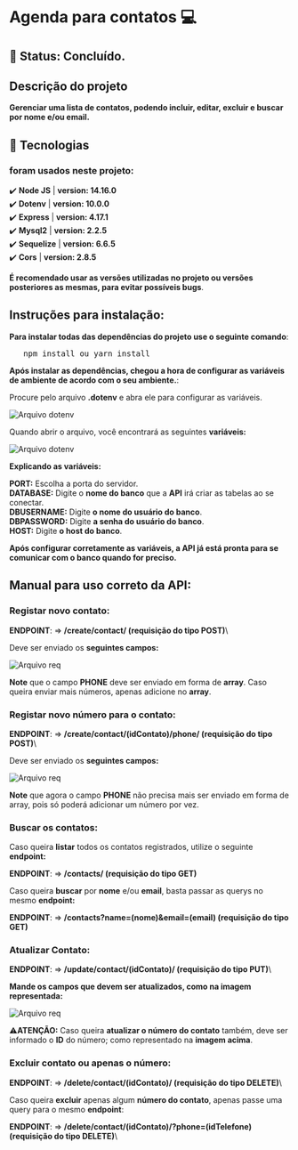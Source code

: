 # Agenda para contatos 💻

## 🚧 Status: Concluído.

## Descrição do projeto
__Gerenciar uma lista de contatos, podendo incluir, editar, excluir e buscar por nome e/ou email.__

## 🔧 Tecnologias
### foram usados neste projeto:
✔️ **Node JS** | **version: 14.16.0**\
✔️ **Dotenv** | **version: 10.0.0**\
✔️ **Express** | **version: 4.17.1**\
✔️ **Mysql2** | **version: 2.2.5**\
✔️ **Sequelize** | **version: 6.6.5**\
✔️ **Cors** | **version: 2.8.5**

__É recomendado usar as versões utilizadas no projeto ou versões posteriores as mesmas, para evitar possíveis bugs__.

## Instruções para instalação:
__Para instalar todas das dependências do projeto use o seguinte comando__:
<pre>
   npm install ou yarn install
</pre>

__Após instalar as dependências, chegou a hora de configurar as variáveis de ambiente de acordo com o seu ambiente.__:

Procure pelo arquivo **.dotenv** e abra ele para configurar as variáveis.

![Arquivo dotenv](https://i.ibb.co/tBKYpTX/dotenv.png "Arquivo .dotenv")

Quando abrir o arquivo, você encontrará as seguintes **variáveis:**

![Arquivo dotenv](https://i.ibb.co/SVNjXK9/dotenv-Opened.png "Arquivo .dotenv")

__Explicando as variáveis:__

**PORT:** Escolha a porta do servidor.\
**DATABASE:** Digite o **nome do banco** que a **API** irá criar as tabelas ao se conectar.\
**DBUSERNAME:** Digite **o nome do usuário do banco**.\
**DBPASSWORD:** Digite **a senha do usuário do banco**.\
**HOST:** Digite **o host do banco**.

__Após configurar corretamente as variáveis, a **API** já está pronta para se comunicar com o banco quando for preciso.__

## Manual para uso correto da API: 

### Registar novo contato:

**ENDPOINT**: => __/create/contact/ (requisição do tipo **POST**)__\

Deve ser enviado os **seguintes campos:**

![Arquivo req](https://i.ibb.co/58F8FFc/createpost.png "registrar contato")

**Note** que o campo **PHONE** deve ser enviado em forma de **array**. Caso queira enviar mais números, apenas adicione no **array**.

### Registar novo número para o contato:

**ENDPOINT**: => __/create/contact/(idContato)/phone/ (requisição do tipo **POST**)__\

Deve ser enviado os **seguintes campos:**

![Arquivo req](https://i.ibb.co/3s2PLFx/createpost.png "registrar novo número")

**Note** que agora o campo **PHONE** não precisa mais ser enviado em forma de array, pois só poderá adicionar um número por vez.

### Buscar os contatos:
Caso queira **listar** todos os contatos registrados, utilize o seguinte **endpoint:**

**ENDPOINT**: => __/contacts/ (requisição do tipo **GET**)__

Caso queira **buscar** por **nome** e/ou **email**, basta passar as querys no mesmo **endpoint:**

**ENDPOINT**: => __/contacts?name=(nome)&email=(email) (requisição do tipo **GET**)__


### Atualizar Contato:

**ENDPOINT**: => __/update/contact/(idContato)/ (requisição do tipo **PUT**)__\

**Mande os campos que devem ser atualizados, como na imagem representada:**

![Arquivo req](https://i.ibb.co/vjJPpXm/createpost.png "Atualizar contato")

⚠️**ATENÇÃO:** Caso queira **atualizar o número do contato** também, deve ser informado o **ID** do número; como representado na **imagem acima**.


### Excluir contato ou apenas o número:

**ENDPOINT**: => __/delete/contact/(idContato)/ (requisição do tipo **DELETE**)__\

Caso queira **excluir** apenas algum **número do contato**, apenas passe uma query para o mesmo **endpoint**:

**ENDPOINT**: => __/delete/contact/(idContato)/?phone=(idTelefone) (requisição do tipo **DELETE**)__\
